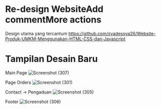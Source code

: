 # Re-design WebsiteAdd commentMore actions
Design utama yang tercantum 
https://github.com/syadessya26/Website-Produk-UMKM-Menggunakan-HTML-CSS-dan-Javascript

# Tampilan Desain Baru
Main Page
![Screenshot (307)](https://github.com/user-attachments/assets/56411024-a5d9-49a9-9dbf-809b3e137a8d)

Page Orders
![Screenshot (301)](https://github.com/user-attachments/assets/babc150f-dd52-40f5-8fbc-c992ef36b819)

Contact -> Pengaduan
![Screenshot (305)](https://github.com/user-attachments/assets/174472b7-b3d2-4640-8f52-87417dd64c44)

Footer
![Screenshot (306)](https://github.com/user-attachments/assets/ae20da41-ad55-401c-9e23-f7636f96ab14)
